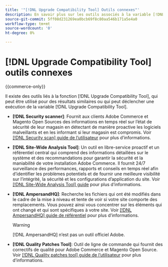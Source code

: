 ```yaml
---
title: '"[!DNL Upgrade Compatibility Tool] Outils connexes"'
description: En savoir plus sur les outils associés à la variable [!DNL Upgrade Compatibility Tool] sur votre projet Adobe Commerce.
source-git-commit: 5ff08d231269ea0bcb69f8c80aa546b171a5e4a0
workflow-type: tm+mt
source-wordcount: '0'
ht-degree: 0%

---
```



# [!DNL Upgrade Compatibility Tool] outils connexes

{{commerce-only}}

Il existe des outils liés à la fonction [!DNL Upgrade Compatibility Tool], qui peut être utilisé pour des résultats similaires ou qui peut déclencher une exécution de la variable [!DNL Upgrade Compatibility Tool].

- **[!DNL Security scanner]**: Fournit aux clients Adobe Commerce et Magento Open Sources des informations en temps réel sur l’état de sécurité de leur magasin en détectant de manière proactive les logiciels malveillants et en les informant si leur magasin est compromis. Voir [[!DNL Security scan] guide de l’utilisateur](https://docs.magento.com/user-guide/magento/security-scan.html) pour plus d’informations.

- **[!DNL Site-Wide Analysis Tool]**: Un outil en libre-service proactif et un référentiel central qui comprend des informations détaillées sur le système et des recommandations pour garantir la sécurité et la maniabilité de votre installation Adobe Commerce. Il fournit 24/7 surveillance des performances, rapports et conseils en temps réel afin d’identifier les problèmes potentiels et de fournir une meilleure visibilité sur l’intégrité, la sécurité et les configurations d’application du site. Voir [[!DNL Site-Wide Analysis Tool] guide](https://experienceleague.adobe.com/docs/commerce-operations/tools/site-wide-analysis-tool/intro.html?lang=en) pour plus d’informations.

- **[!DNL AmpersandHQ]**: Recherche les fichiers qui ont été modifiés dans le cadre de la mise à niveau et tente de voir si votre site comporte des remplacements. Vous pouvez ainsi vous concentrer sur les éléments qui ont changé et qui sont spécifiques à votre site. Voir [[!DNL AmpersandHQ] guide de référentiel](https://github.com/AmpersandHQ) pour plus d’informations.

   >[!WARNING]
   >
   >[!DNL AmpersandHQ] n’est pas un outil officiel Adobe.

- **[!DNL Quality Patches Tool]**: Outil de ligne de commande qui fournit des correctifs de qualité pour Adobe Commerce et Magento Open Source. Voir [[!DNL Quality patches tool] guide de l’utilisateur](https://devdocs.magento.com/quality-patches/tool.html) pour plus d’informations.
